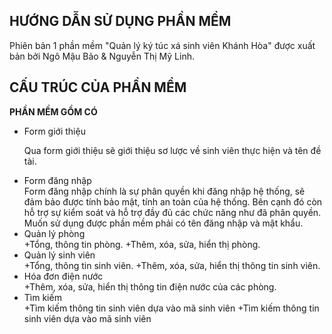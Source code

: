 ﻿## HƯỚNG DẪN SỬ DỤNG PHẦN MỀM

Phiên bản 1 phần mềm "Quản lý ký túc xá sinh viên Khánh Hòa"
được xuất bản bởi Ngô Mậu Bảo & Nguyễn Thị Mỹ Linh.

## CẤU TRÚC CỦA PHẦN MỀM 

**PHẦN MỀM GỒM CÓ**

<ul>
  <li>Form giới thiệu</li>

Qua form giới thiệu sẽ giới thiệu sơ lược về sinh viên thực hiện và tên đề tài.

  <li>Form đăng nhập </li>
	Form đăng nhập chính là sự phân quyền khi đăng nhập hệ thống, sẽ đảm 
bảo được tính bảo mật, tính an toàn của hệ thống. Bên cạnh đó còn hỗ trợ sự 
kiểm soát và hỗ trợ đầy đủ các chức năng như đã phân quyền.
 Muốn sử dụng được phần mềm phải có tên đăng nhập và mật khẩu.

<li>Quản lý phòng</li>
	+Tổng, thông tin phòng.
	+Thêm, xóa, sửa, hiển thị phòng.
  <li>Quản lý sinh viên</li>
	+Tổng, thông tin sinh viên.
	+Thêm, xóa, sửa, hiển thị thông tin sinh viên.
  <li>Hóa đơn điện nước</li>
	+Thêm, xóa, sửa, hiển thị thông tin điện nước của các phòng.
 <li>Tìm kiếm</li>
	+Tìm kiếm thông tin sinh viên dựa vào mã sinh viên
	+Tìm kiếm thông tin sinh viên dựa vào mã sinh viên
